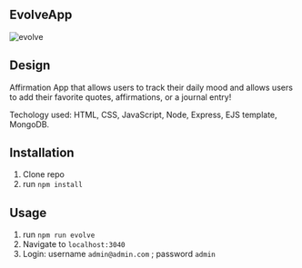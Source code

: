 ## EvolveApp

![evolve](https://j.gifs.com/Qkq2wG.gif)

<!-- older gif will need to update eventually -->

## Design

Affirmation App that allows users to track their daily mood and allows users to add their favorite quotes, affirmations, or a journal entry! 

Techology used: HTML, CSS, JavaScript, Node, Express, EJS template, MongoDB. 

## Installation

1. Clone repo
2. run `npm install`

## Usage

1. run `npm run evolve`
2. Navigate to `localhost:3040`
3. Login: username `admin@admin.com` ; password `admin`